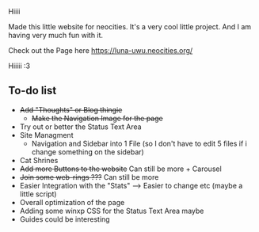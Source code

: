 Hiiii

Made this little website for neocities. It's a very cool little project. And I am having very much fun with it.

Check out the Page here
https://luna-uwu.neocities.org/

Hiiiii :3


To-do list
-----------------------

- ~~Add "Thoughts" or Blog thingie~~
    - ~~Make the Navigation Image for the page~~
- Try out or better the Status Text Area
- Site Managment
    - Navigation and Sidebar into 1 File (so I don't have to edit 5 files if i change something on the sidebar)
- Cat Shrines
- ~~Add more Buttons to the website~~ Can still be more + Carousel
- ~~Join some web-rings ???~~ Can still be more
- Easier Integration with the "Stats" --> Easier to change etc (maybe a little script)
- Overall optimization of the page
- Adding some winxp CSS for the Status Text Area maybe
- Guides could be interesting